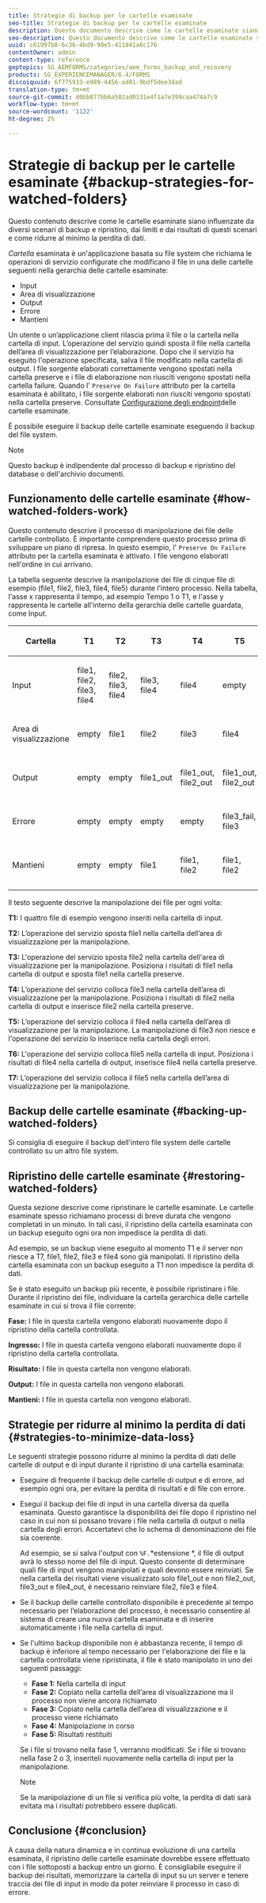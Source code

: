 ```yaml
---
title: Strategie di backup per le cartelle esaminate
seo-title: Strategie di backup per le cartelle esaminate
description: Questo documento descrive come le cartelle esaminate siano influenzate da diversi scenari di backup e ripristino, dai limiti e dai risultati di questi scenari e come ridurre al minimo la perdita di dati.
seo-description: Questo documento descrive come le cartelle esaminate siano influenzate da diversi scenari di backup e ripristino, dai limiti e dai risultati di questi scenari e come ridurre al minimo la perdita di dati.
uuid: c61997b8-6c36-4bd9-90e5-411841a6c176
contentOwner: admin
content-type: reference
geptopics: SG_AEMFORMS/categories/aem_forms_backup_and_recovery
products: SG_EXPERIENCEMANAGER/6.4/FORMS
discoiquuid: 6f775933-e989-4456-ad01-9bdf5dee3dad
translation-type: tm+mt
source-git-commit: d0bb877bb6a502ad0131e4f1a7e399caa474a7c9
workflow-type: tm+mt
source-wordcount: '1122'
ht-degree: 2%

---
```



# Strategie di backup per le cartelle esaminate {#backup-strategies-for-watched-folders}

Questo contenuto descrive come le cartelle esaminate siano influenzate da diversi scenari di backup e ripristino, dai limiti e dai risultati di questi scenari e come ridurre al minimo la perdita di dati.

*Cartella* esaminata è un&#39;applicazione basata su file system che richiama le operazioni di servizio configurate che modificano il file in una delle cartelle seguenti nella gerarchia delle cartelle esaminate:

* Input
* Area di visualizzazione
* Output
* Errore
* Mantieni

Un utente o un’applicazione client rilascia prima il file o la cartella nella cartella di input. L’operazione del servizio quindi sposta il file nella cartella dell’area di visualizzazione per l’elaborazione. Dopo che il servizio ha eseguito l&#39;operazione specificata, salva il file modificato nella cartella di output. I file sorgente elaborati correttamente vengono spostati nella cartella preserve e i file di elaborazione non riusciti vengono spostati nella cartella failure. Quando l&#39; `Preserve On Failure` attributo per la cartella esaminata è abilitato, i file sorgente elaborati non riusciti vengono spostati nella cartella preserve. Consultate [Configurazione degli endpoint](/help/forms/using/admin-help/configuring-watched-folder-endpoints.md#configuring-watched-folder-endpoints)delle cartelle esaminate.

È possibile eseguire il backup delle cartelle esaminate eseguendo il backup del file system.

>[!NOTE]
>
>Questo backup è indipendente dal processo di backup e ripristino del database o dell&#39;archivio documenti.

## Funzionamento delle cartelle esaminate {#how-watched-folders-work}

Questo contenuto descrive il processo di manipolazione dei file delle cartelle controllato. È importante comprendere questo processo prima di sviluppare un piano di ripresa. In questo esempio, l&#39; `Preserve On Failure` attributo per la cartella esaminata è attivato. I file vengono elaborati nell&#39;ordine in cui arrivano.

La tabella seguente descrive la manipolazione dei file di cinque file di esempio (file1, file2, file3, file4, file5) durante l’intero processo. Nella tabella, l&#39;asse x rappresenta il tempo, ad esempio Tempo 1 o T1, e l&#39;asse y rappresenta le cartelle all&#39;interno della gerarchia delle cartelle guardata, come Input.

<table>
 <thead>
  <tr>
   <th><p>Cartella</p></th> 
   <th><p>T1</p></th> 
   <th><p>T2</p></th> 
   <th><p>T3</p></th> 
   <th><p>T4</p></th> 
   <th><p>T5</p></th> 
   <th><p>T6</p></th> 
   <th><p>T7</p></th> 
  </tr> 
 </thead> 
 <tbody>
  <tr>
   <td><p>Input</p></td> 
   <td><p>file1, file2, file3, file4</p></td> 
   <td><p>file2, file3, file4</p></td> 
   <td><p>file3, file4</p></td> 
   <td><p>file4</p></td> 
   <td><p>empty</p></td> 
   <td><p>file5</p></td> 
   <td><p>empty</p></td> 
  </tr> 
  <tr>
   <td><p>Area di visualizzazione</p></td> 
   <td><p>empty</p></td> 
   <td><p>file1</p></td> 
   <td><p>file2</p></td> 
   <td><p>file3</p></td> 
   <td><p>file4</p></td> 
   <td><p>empty</p></td> 
   <td><p>file5</p></td> 
  </tr> 
  <tr>
   <td><p>Output</p></td> 
   <td><p>empty</p></td> 
   <td><p>empty</p></td> 
   <td><p>file1_out</p></td> 
   <td><p>file1_out, file2_out</p></td> 
   <td><p>file1_out, file2_out</p></td> 
   <td><p>file1_out, file2_out, file4_out</p></td> 
   <td><p>file1_out, file2_out, file4_out</p></td> 
  </tr> 
  <tr>
   <td><p>Errore</p></td> 
   <td><p>empty</p></td> 
   <td><p>empty</p></td> 
   <td><p>empty</p></td> 
   <td><p>empty</p></td> 
   <td><p>file3_fail, file3 </p></td> 
   <td><p>file3_fail, file3 </p></td> 
   <td><p>file3_fail, file3 </p></td> 
  </tr> 
  <tr>
   <td><p>Mantieni</p></td> 
   <td><p>empty</p></td> 
   <td><p>empty</p></td> 
   <td><p>file1 </p></td> 
   <td><p>file1, file2 </p></td> 
   <td><p>file1, file2 </p></td> 
   <td><p>file1, file2, file4 </p></td> 
   <td><p>file1, file2, file4 </p></td> 
  </tr> 
 </tbody> 
</table>

Il testo seguente descrive la manipolazione dei file per ogni volta:

**T1:** I quattro file di esempio vengono inseriti nella cartella di input.

**T2:** L’operazione del servizio sposta file1 nella cartella dell’area di visualizzazione per la manipolazione.

**T3:** L&#39;operazione del servizio sposta file2 nella cartella dell&#39;area di visualizzazione per la manipolazione. Posiziona i risultati di file1 nella cartella di output e sposta file1 nella cartella preserve.

**T4:** L’operazione del servizio colloca file3 nella cartella dell’area di visualizzazione per la manipolazione. Posiziona i risultati di file2 nella cartella di output e inserisce file2 nella cartella preserve.

**T5:** L’operazione del servizio colloca il file4 nella cartella dell’area di visualizzazione per la manipolazione. La manipolazione di file3 non riesce e l&#39;operazione del servizio lo inserisce nella cartella degli errori.

**T6:** L&#39;operazione del servizio colloca file5 nella cartella di input. Posiziona i risultati di file4 nella cartella di output, inserisce file4 nella cartella preserve.

**T7:** L’operazione del servizio colloca il file5 nella cartella dell’area di visualizzazione per la manipolazione.

## Backup delle cartelle esaminate {#backing-up-watched-folders}

Si consiglia di eseguire il backup dell&#39;intero file system delle cartelle controllato su un altro file system.

## Ripristino delle cartelle esaminate {#restoring-watched-folders}

Questa sezione descrive come ripristinare le cartelle esaminate. Le cartelle esaminate spesso richiamano processi di breve durata che vengono completati in un minuto. In tali casi, il ripristino della cartella esaminata con un backup eseguito ogni ora non impedisce la perdita di dati.

Ad esempio, se un backup viene eseguito al momento T1 e il server non riesce a T7, file1, file2, file3 e file4 sono già manipolati. Il ripristino della cartella esaminata con un backup eseguito a T1 non impedisce la perdita di dati.

Se è stato eseguito un backup più recente, è possibile ripristinare i file. Durante il ripristino dei file, individuare la cartella gerarchica delle cartelle esaminate in cui si trova il file corrente:

**Fase:** I file in questa cartella vengono elaborati nuovamente dopo il ripristino della cartella controllata.

**Ingresso:** I file in questa cartella vengono elaborati nuovamente dopo il ripristino della cartella controllata.

**Risultato:** I file in questa cartella non vengono elaborati.

**Output:** I file in questa cartella non vengono elaborati.

**Mantieni:** I file in questa cartella non vengono elaborati.

## Strategie per ridurre al minimo la perdita di dati {#strategies-to-minimize-data-loss}

Le seguenti strategie possono ridurre al minimo la perdita di dati delle cartelle di output e di input durante il ripristino di una cartella esaminata:

* Eseguire di frequente il backup delle cartelle di output e di errore, ad esempio ogni ora, per evitare la perdita di risultati e di file con errore.
* Esegui il backup dei file di input in una cartella diversa da quella esaminata. Questo garantisce la disponibilità dei file dopo il ripristino nel caso in cui non si possano trovare i file nella cartella di output o nella cartella degli errori. Accertatevi che lo schema di denominazione dei file sia coerente.

   Ad esempio, se si salva l&#39;output con `%F.`*estensione *, il file di output avrà lo stesso nome del file di input. Questo consente di determinare quali file di input vengono manipolati e quali devono essere reinviati. Se nella cartella dei risultati viene visualizzato solo file1_out e non file2_out, file3_out e file4_out, è necessario reinviare file2, file3 e file4.

* Se il backup delle cartelle controllato disponibile è precedente al tempo necessario per l’elaborazione del processo, è necessario consentire al sistema di creare una nuova cartella esaminata e di inserire automaticamente i file nella cartella di input.
* Se l&#39;ultimo backup disponibile non è abbastanza recente, il tempo di backup è inferiore al tempo necessario per l&#39;elaborazione dei file e la cartella controllata viene ripristinata, il file è stato manipolato in uno dei seguenti passaggi:

   * **Fase 1:** Nella cartella di input
   * **Fase 2:** Copiato nella cartella dell’area di visualizzazione ma il processo non viene ancora richiamato
   * **Fase 3:** Copiato nella cartella dell’area di visualizzazione e il processo viene richiamato
   * **Fase 4:** Manipolazione in corso
   * **Fase 5:** Risultati restituiti

   Se i file si trovano nella fase 1, verranno modificati. Se i file si trovano nella fase 2 o 3, inseriteli nuovamente nella cartella di input per la manipolazione.

   >[!NOTE]
   >
   >Se la manipolazione di un file si verifica più volte, la perdita di dati sarà evitata ma i risultati potrebbero essere duplicati.

## Conclusione {#conclusion}

A causa della natura dinamica e in continua evoluzione di una cartella esaminata, il ripristino delle cartelle esaminate dovrebbe essere effettuato con i file sottoposti a backup entro un giorno. È consigliabile eseguire il backup dei risultati, memorizzare la cartella di input su un server e tenere traccia dei file di input in modo da poter reinviare il processo in caso di errore.

